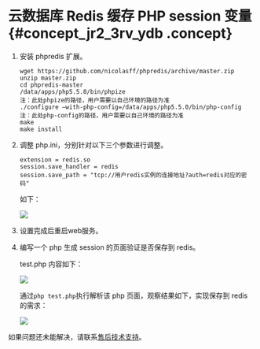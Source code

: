 # 云数据库 Redis 缓存 PHP session 变量 {#concept_jr2_3rv_ydb .concept}

1.  安装 phpredis 扩展。

    ```
    wget https://github.com/nicolasff/phpredis/archive/master.zip
    unzip master.zip 
    cd phpredis-master
    /data/apps/php5.5.0/bin/phpize  
    注：此处phpize的路径，用户需要以自己环境的路径为准
    ./configure —with-php-config=/data/apps/php5.5.0/bin/php-config
    注：此处php-config的路径，用户需要以自己环境的路径为准
    make
    make install
    ```

2.  调整 php.ini，分别针对以下三个参数进行调整。

    ```
    extension = redis.so
    session.save_handler = redis
    session.save_path = "tcp://用户redis实例的连接地址?auth=redis对应的密码"
    ```

    如下：

    ![](http://static-aliyun-doc.oss-cn-hangzhou.aliyuncs.com/assets/img/13948/4260_zh-CN.png)

3.  设置完成后重启web服务。
4.  编写一个 php 生成 session 的页面验证是否保存到 redis。

    test.php 内容如下：

    ![](http://static-aliyun-doc.oss-cn-hangzhou.aliyuncs.com/assets/img/13948/4261_zh-CN.png)

    通过`php test.php`执行解析该 php 页面，观察结果如下，实现保存到 redis 的需求：

    ![](http://static-aliyun-doc.oss-cn-hangzhou.aliyuncs.com/assets/img/13948/4262_zh-CN.png)


如果问题还未能解决，请联系[售后技术支持](https://selfservice.console.aliyun.com/ticket/createIndex.htm?spm=0.0.0.0.dt1NrZ)。


